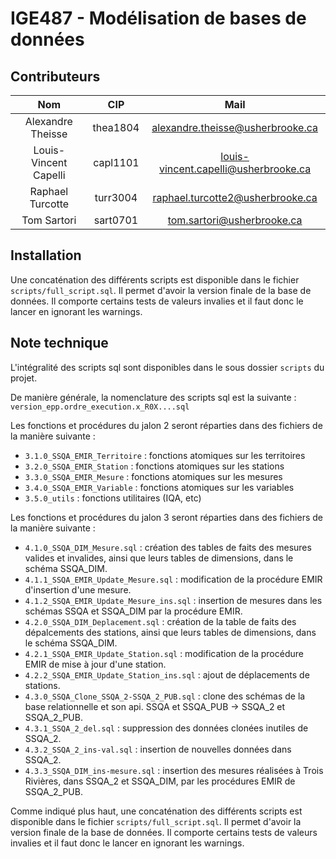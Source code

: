# IGE487 - Modélisation de bases de données

## Contributeurs

|          Nom          |   CIP    |                                        Mail                                         |
|:---------------------:|:--------:|:-----------------------------------------------------------------------------------:|
|   Alexandre Theisse   | thea1804 |     [alexandre.theisse@usherbrooke.ca](mailto:alexandre.theisse@usherbrooke.ca)     |
| Louis-Vincent Capelli | capl1101 | [louis-vincent.capelli@usherbrooke.ca](mailto:louis-vincent.capelli@usherbrooke.ca) |
|   Raphael Turcotte    | turr3004 |     [raphael.turcotte2@usherbrooke.ca](mailto:raphael.turcotte2@usherbrooke.ca)     |
|      Tom Sartori      | sart0701 |           [tom.sartori@usherbrooke.ca](mailto:tom.sartori@usherbrooke.ca)           |

## Installation

Une concaténation des différents scripts est disponible dans le fichier `scripts/full_script.sql`. Il permet d'avoir la version finale de la base de données. Il comporte certains tests de valeurs invalies et il faut donc le lancer en ignorant les warnings. 

## Note technique

L'intégralité des scripts sql sont disponibles dans le sous dossier `scripts` du projet.

De manière générale, la nomenclature des scripts sql est la suivante : `version_epp.ordre_execution.x_R0X....sql`

Les fonctions et procédures du jalon 2 seront réparties dans des fichiers de la manière suivante :
- `3.1.0_SSQA_EMIR_Territoire` : fonctions atomiques sur les territoires
- `3.2.0_SSQA_EMIR_Station` : fonctions atomiques sur les stations
- `3.3.0_SSQA_EMIR_Mesure` : fonctions atomiques sur les mesures
- `3.4.0_SSQA_EMIR_Variable` : fonctions atomiques sur les variables
- `3.5.0_utils` : fonctions utilitaires (IQA, etc)

Les fonctions et procédures du jalon 3 seront réparties dans des fichiers de la manière suivante :
- `4.1.0_SSQA_DIM_Mesure.sql` : création des tables de faits des mesures valides et invalides, ainsi que leurs tables de dimensions, dans le schéma SSQA_DIM. 
- `4.1.1_SSQA_EMIR_Update_Mesure.sql` : modification de la procédure EMIR d'insertion d'une mesure. 
- `4.1.2_SSQA_EMIR_Update_Mesure_ins.sql` : insertion de mesures dans les schémas SSQA et SSQA_DIM par la procédure EMIR. 
- `4.2.0_SSQA_DIM_Deplacement.sql` : création de la table de faits des dépalcements des stations, ainsi que leurs tables de dimensions, dans le schéma SSQA_DIM. 
- `4.2.1_SSQA_EMIR_Update_Station.sql` : modification de la procédure EMIR de mise à jour d'une station. 
- `4.2.2_SSQA_EMIR_Update_Station_ins.sql` : ajout de déplacements de stations. 
- `4.3.0_SSQA_Clone_SSQA_2-SSQA_2_PUB.sql` : clone des schémas de la base relationnelle et son api. SSQA et SSQA_PUB -> SSQA_2 et SSQA_2_PUB. 
- `4.3.1_SSQA_2_del.sql` : suppression des données clonées inutiles de SSQA_2. 
- `4.3.2_SSQA_2_ins-val.sql` : insertion de nouvelles données dans SSQA_2. 
- `4.3.3_SSQA_DIM_ins-mesure.sql` : insertion des mesures réalisées à Trois Rivières, dans SSQA_2 et SSQA_DIM, par les procédures EMIR de SSQA_2_PUB.  

Comme indiqué plus haut, une concaténation des différents scripts est disponible dans le fichier `scripts/full_script.sql`. Il permet d'avoir la version finale de la base de données. Il comporte certains tests de valeurs invalies et il faut donc le lancer en ignorant les warnings. 
